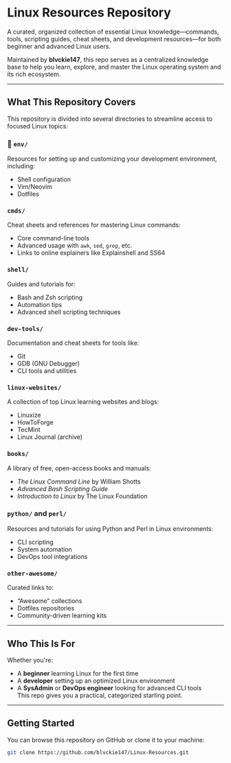 #  Linux Resources Repository

A curated, organized collection of essential Linux knowledge—commands, tools, scripting guides, cheat sheets, and development resources—for both beginner and advanced Linux users.

Maintained by **blvckie147**, this repo serves as a centralized knowledge base to help you learn, explore, and master the Linux operating system and its rich ecosystem.

---

##  What This Repository Covers

This repository is divided into several directories to streamline access to focused Linux topics:

### 🔧 `env/`
Resources for setting up and customizing your development environment, including:
- Shell configuration
- Vim/Neovim
- Dotfiles

###  `cmds/`
Cheat sheets and references for mastering Linux commands:
- Core command-line tools
- Advanced usage with `awk`, `sed`, `grep`, etc.
- Links to online explainers like Explainshell and SS64

###  `shell/`
Guides and tutorials for:
- Bash and Zsh scripting
- Automation tips
- Advanced shell scripting techniques

###  `dev-tools/`
Documentation and cheat sheets for tools like:
- Git
- GDB (GNU Debugger)
- CLI tools and utilities

###  `linux-websites/`
A collection of top Linux learning websites and blogs:
- Linuxize
- HowToForge
- TecMint
- Linux Journal (archive)

###  `books/`
A library of free, open-access books and manuals:
- *The Linux Command Line* by William Shotts
- *Advanced Bash Scripting Guide*
- *Introduction to Linux* by The Linux Foundation

###  `python/` and  `perl/`
Resources and tutorials for using Python and Perl in Linux environments:
- CLI scripting
- System automation
- DevOps tool integrations

###  `other-awesome/`
Curated links to:
- “Awesome” collections
- Dotfiles repositories
- Community-driven learning kits

---

##  Who This Is For

Whether you're:
- A **beginner** learning Linux for the first time
- A **developer** setting up an optimized Linux environment
- A **SysAdmin** or **DevOps engineer** looking for advanced CLI tools  
This repo gives you a practical, categorized starting point.

---

##  Getting Started

You can browse this repository on GitHub or clone it to your machine:

```bash
git clone https://github.com/blvckie147/Linux-Resources.git
